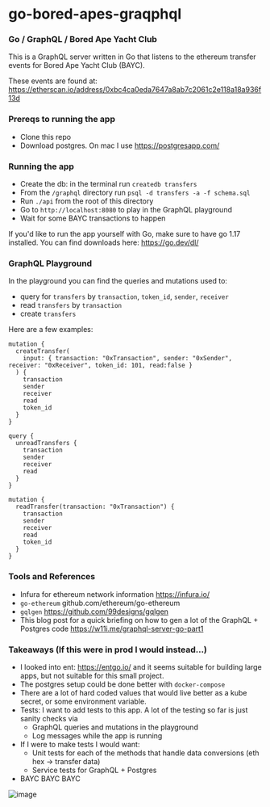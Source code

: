 # go-bored-apes-graqphql

### Go / GraphQL / Bored Ape Yacht Club

This is a GraphQL server written in Go that listens to the ethereum transfer events for Bored Ape Yacht Club (BAYC).

These events are found at:
https://etherscan.io/address/0xbc4ca0eda7647a8ab7c2061c2e118a18a936f13d

### Prereqs to running the app
* Clone this repo
* Download postgres. On mac I use https://postgresapp.com/

### Running the app
* Create the db: in the terminal run `createdb transfers`
* From the `/graphql` directory run `psql -d transfers -a -f schema.sql`
* Run `./api` from the root of this directory
* Go to `http://localhost:8080` to play in the GraphQL playground
* Wait for some BAYC transactions to happen

If you'd like to run the app yourself with Go, make sure to have go 1.17 installed.
You can find downloads here: https://go.dev/dl/

### GraphQL Playground
In the playground you can find the queries and mutations used to:
* query for `transfers` by `transaction`, `token_id`, `sender`, `receiver`
* read `transfers` by `transaction` 
* create `transfers`

Here are a few examples:
```
mutation {
  createTransfer(
    input: { transaction: "0xTransaction", sender: "0xSender", receiver: "0xReceiver", token_id: 101, read:false }
  ) {
    transaction
    sender
    receiver
    read
    token_id
  }
}
```

```
query {
  unreadTransfers {
    transaction
    sender
    receiver
    read
  }
}
```

```
mutation {
  readTransfer(transaction: "0xTransaction") {
    transaction
    sender
    receiver
    read
    token_id
  }
}
```

### Tools and References
* Infura for ethereum network information https://infura.io/
* `go-ethereum` github.com/ethereum/go-ethereum
* `gqlgen` https://github.com/99designs/gqlgen
* This blog post for a quick briefing on how to gen a lot of the GraphQL + Postgres code https://w11i.me/graphql-server-go-part1


### Takeaways (If this were in prod I would instead...)
* I looked into ent: https://entgo.io/ and it seems suitable for building large apps, but not suitable for this small project.
* The postgres setup could be done better with `docker-compose`
* There are a lot of hard coded values that would live better as a kube secret, or some environment variable.
* Tests: I want to add tests to this app. A lot of the testing so far is just sanity checks via
  * GraphQL queries and mutations in the playground
  * Log messages while the app is running
* If I were to make tests I would want:
  * Unit tests for each of the methods that handle data conversions (eth hex -> transfer data)
  * Service tests for GraphQL + Postgres
* BAYC BAYC BAYC

![image](https://user-images.githubusercontent.com/38268139/155456881-fc5d954e-80b6-4ed1-9e1e-c1d3cd7d17ca.png)
